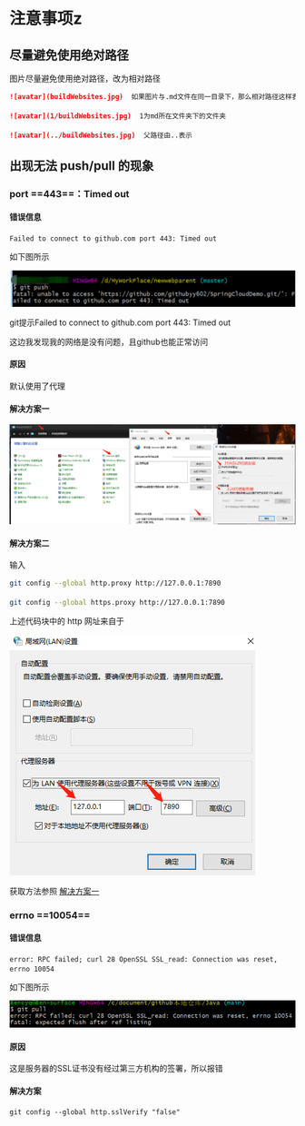 # 注意事项z

## 尽量避免使用绝对路径

图片尽量避免使用绝对路径，改为相对路径

```markdown
![avatar](buildWebsites.jpg)  如果图片与.md文件在同一目录下，那么相对路径这样表示

![avatar](1/buildWebsites.jpg)  1为md所在文件夹下的文件夹

![avatar](../buildWebsites.jpg)  父路径由..表示
```

## 出现无法 push/pull 的现象

### port  ==443==：Timed out

#### 错误信息

`Failed to connect to github.com port 443: Timed out`

如下图所示

![image-20210307225211565](../picture/image-20210307225211565.png)	

git提示Failed to connect to github.com port 443: Timed out

这边我发现我的网络是没有问题，且github也能正常访问

#### 原因

默认使用了代理

#### 解决方案一

![image-20210307225714996](../picture/image-20210307225714996.png)
#### 解决方案二

输入

```bash
git config --global http.proxy http://127.0.0.1:7890

git config --global https.proxy http://127.0.0.1:7890
```

上述代码块中的 http 网址来自于

![image-20210307234827404](../picture/image-20210307234827404.png)	

获取方法参照 [<u>解决方案一</u>](#解决方案一)

### errno ==10054==

#### 错误信息

`error: RPC failed; curl 28 OpenSSL SSL_read: Connection was reset, errno 10054` 

如下图所示

![image-20210307232250041](..//picture/image-20210307232250041.png)

#### 原因

这是服务器的SSL证书没有经过第三方机构的签署，所以报错

#### 解决方案

`git config --global http.sslVerify "false"`